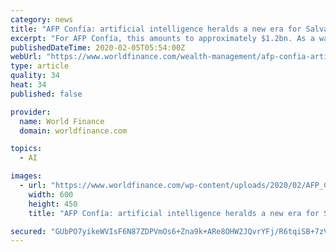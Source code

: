 ```yaml
---
category: news
title: "AFP Confía: artificial intelligence heralds a new era for Salvadoran pensions"
excerpt: "For AFP Confía, this amounts to approximately $1.2bn. As a way of anticipating future change, we remain focused on proven process management strategies like Six Sigma and new tools such as biometric identification and artificial intelligence (AI). We have supported these frameworks through a complete re-engineering of our processes and ensured ..."
publishedDateTime: 2020-02-05T05:54:00Z
webUrl: "https://www.worldfinance.com/wealth-management/afp-confia-artificial-intelligence-heralds-a-new-era-for-salvadoran-pensions"
type: article
quality: 34
heat: 34
published: false

provider:
  name: World Finance
  domain: worldfinance.com

topics:
  - AI

images:
  - url: "https://www.worldfinance.com/wp-content/uploads/2020/02/AFP_Confia_Pensions-600x450.jpg"
    width: 600
    height: 450
    title: "AFP Confía: artificial intelligence heralds a new era for Salvadoran pensions"

secured: "GUbPO7yikeWVIsF6N87ZDPVmOs6+Zna9k+ARe8OHW2JQvrYFj/R6tqiSB+7zVyzj4IEl4VzCudkG6NbftjcxLVMbjO/PJSaAgwRHUxM2cK2QVr198CDr9csI+QcINANFsOevv7T2aGs4tpaBraEKALZTTmGoKX0tSJWXrzfnJDvAd2KkGY/otHDMeyCpsIuoqa147kQqhja2DXg6iTiZj419RC0SlnVdUgXrxrKxS4ZjWdidPEM9eAfbyijgEIPn4qDgXUKUOSP6N8ld9h4JZ2Pcuya9d90pT0x+h6VIqx1aYHgVxVQHKll74OTFVR8p;gJLjsXyVvJ47kE0xsSleiA=="
---
```


